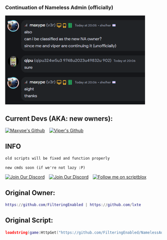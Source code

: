 ### Continuation of Nameless Admin (officially)
<img src="Github_Images/na_Proof.png" width="450" alt="Proof That we are the new owners" />

## Current Devs (AKA: new owners):
<div align="left">
  <a href="https://github.com/ltseverydayyou">
    <img src="https://img.shields.io/badge/maxype%20(@ltseverydayyou)-black?logo=github&logoColor=white&labelColor=black" alt="Maxype's Github">
  </a>&#8203; 
<img src="https://github.com/MuhXd/Images/blob/main/1x1%20invis%20pixel.png?raw=true" width="10" height="1" alt="" />
  <a href="https://github.com/MuhXd">
    <img src="https://img.shields.io/badge/Viper%20(@MuhXd)-darkgreen?logo=github&logoColor=white" alt="Viper's Github">
  </a>&#8203;
</div>

## INFO
```
old scripts will be fixed and function properly
```
```
new cmds soon (if we're not lazy :P)
```


<div align="left">
  <a href="https://discord.gg/zS7TpV3p64">
    <img src="https://img.shields.io/badge/Nameless_Admin_V2_Discord-969ef2?logo=discord&logoColor=5865F2&labelColor=969ef2" alt="Join Our Discord">
  </a>&#8203;
<img src="https://github.com/MuhXd/Images/blob/main/1x1%20invis%20pixel.png?raw=true" width="10" height="1" alt="" />
  <a href="https://scriptblox.com/u/v3r_">
    <img src="https://img.shields.io/badge/v3r__-black.svg?logo=data:image/png;base64,iVBORw0KGgoAAAANSUhEUgAAACAAAAAgBAMAAACBVGfHAAAAKlBMVEVHcEyMff+Mff+Mff+Mff+Mff+Mff+Mff+Mff+Mff+Mff+Mff+Mff+Mff+DauQDAAAADnRSTlMADFUlMrlw/5X0g+On0vgqudEAAADnSURBVHgBYiAZMKILMIEIZmMgcHFxNgRUIc+IEYUBFIVvbLuKFpE2O4htl3HuQ8wdRH1s2+xiZ9YyePzndOcDEAAgkGa5QBKAidn5Zq0mFXgA/PpglMVafwKhnSaU8DlIBoLbTCDbphRvWGK7COoqOSjC4wEJARJIdgEIN6GF5KANfigh+2BDUDTJTQFaMkkZAhy8ku0iUKUcLYA/yW0I4Ev2FYkQSOZ2ixBKBV4QwGwDKo7UkxPH6cMlDCBJyhWvMOGLZF9lkWLBAimPVVAG/CUNgqj3jJR2DfwM4B/TNEDyid7ZjbYuEbNd7qs3kgsAAAAASUVORK5CYII=" alt="Join Our Discord">
  </a>&#8203;
<img src="https://github.com/MuhXd/Images/blob/main/1x1%20invis%20pixel.png?raw=true" width="10" height="1" alt="" />
  <a href="https://scriptblox.com/u/Viper">
    <img src="https://img.shields.io/badge/Viper-darkgreen.svg?logo=data:image/png;base64,iVBORw0KGgoAAAANSUhEUgAAACAAAAAgBAMAAACBVGfHAAAAKlBMVEVHcEyMff+Mff+Mff+Mff+Mff+Mff+Mff+Mff+Mff+Mff+Mff+Mff+Mff+DauQDAAAADnRSTlMADFUlMrlw/5X0g+On0vgqudEAAADnSURBVHgBYiAZMKILMIEIZmMgcHFxNgRUIc+IEYUBFIVvbLuKFpE2O4htl3HuQ8wdRH1s2+xiZ9YyePzndOcDEAAgkGa5QBKAidn5Zq0mFXgA/PpglMVafwKhnSaU8DlIBoLbTCDbphRvWGK7COoqOSjC4wEJARJIdgEIN6GF5KANfigh+2BDUDTJTQFaMkkZAhy8ku0iUKUcLYA/yW0I4Ev2FYkQSOZ2ixBKBV4QwGwDKo7UkxPH6cMlDCBJyhWvMOGLZF9lkWLBAimPVVAG/CUNgqj3jJR2DfwM4B/TNEDyid7ZjbYuEbNd7qs3kgsAAAAASUVORK5CYII=" alt="Follow me on scriptblox">
  </a>&#8203;
<img src="https://github.com/MuhXd/Images/blob/main/1x1%20invis%20pixel.png?raw=true" width="10" height="1" alt="" />

</div>

## Original Owner: 
```lua
https://github.com/FilteringEnabled | https://github.com/lxte
```

## Original Script: 
```lua
loadstring(game:HttpGet("https://github.com/FilteringEnabled/NamelessAdmin/blob/main/Source?raw=true"))()
```
